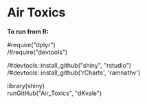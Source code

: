 Air Toxics
==========


**To run from R:**

\#require("dplyr")  
/#require("devtools")  

/#devtools::install_github("shiny", "rstudio")  
/#devtools::install_github('rCharts', 'ramnathv')  

library(shiny)  
runGitHub("Air_Toxics", "dKvale")

